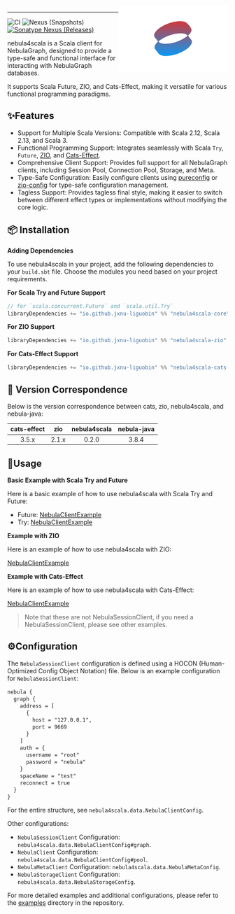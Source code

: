 <img src="./logo.svg" width = "250" height = "150" alt="logo" align="right" />

---

![CI][Badge-CI] ![Nexus (Snapshots)][Badge-Snapshots] [![Sonatype Nexus (Releases)][Badge-Releases]][Link-Releases]

[Badge-CI]: https://github.com/nebula-contrib/nebula4scala/actions/workflows/scala.yml/badge.svg
[Badge-Snapshots]: https://img.shields.io/nexus/s/io.github.jxnu-liguobin/nebula4scala_3?server=https%3A%2F%2Foss.sonatype.org
[Badge-Releases]: https://img.shields.io/nexus/r/io.github.jxnu-liguobin/nebula4scala-core_3.svg?server=https%3A%2F%2Foss.sonatype.org
[Link-Releases]: https://oss.sonatype.org/content/repositories/releases/io/github/jxnu-liguobin/nebula4scala-core_3/

nebula4scala is a Scala client for NebulaGraph, designed to provide a type-safe and functional interface for interacting with NebulaGraph databases. 

It supports Scala Future, ZIO, and Cats-Effect, making it versatile for various functional programming paradigms.

## ✨Features

- Support for Multiple Scala Versions: Compatible with Scala 2.12, Scala 2.13, and Scala 3.
- Functional Programming Support: Integrates seamlessly with Scala `Try`, `Future`, [ZIO](https://github.com/zio/zio), and [Cats-Effect](https://github.com/typelevel/cats-effect).
- Comprehensive Client Support: Provides full support for all NebulaGraph clients, including Session Pool, Connection Pool, Storage, and Meta.
- Type-Safe Configuration: Easily configure clients using [pureconfig](https://github.com/pureconfig/pureconfig) or [zio-config](https://github.com/zio/zio-config) for type-safe configuration management.
- Tagless Support: Provides tagless final style, making it easier to switch between different effect types or implementations without modifying the core logic.

## 📦 Installation

**Adding Dependencies**

To use nebula4scala in your project, add the following dependencies to your `build.sbt` file. 
Choose the modules you need based on your project requirements.

**For Scala Try and Future Support**
```sbt
// for `scala.concurrent.Future` and `scala.util.Try`
libraryDependencies += "io.github.jxnu-liguobin" %% "nebula4scala-core" % "<latest version>" 
```

**For ZIO Support**
```sbt
libraryDependencies += "io.github.jxnu-liguobin" %% "nebula4scala-zio" % "<latest version>"
```

**For Cats-Effect Support**
```sbt
libraryDependencies += "io.github.jxnu-liguobin" %% "nebula4scala-cats-effect" % "<latest version>"
```

## 🔄  Version Correspondence

Below is the version correspondence between cats, zio, nebula4scala, and nebula-java:

| cats-effect |  zio  | nebula4scala | nebula-java |
|:-----------:|:-----:|:------------:|:-----------:|
|    3.5.x    | 2.1.x |    0.2.0     |    3.8.4    |


## 🚀Usage

**Basic Example with Scala Try and Future**

Here is a basic example of how to use nebula4scala with Scala Try and Future:

- Future: [NebulaClientExample](./examples/src/main/scala/nebula4scala/example/future/NebulaClientExample.scala)
- Try: [NebulaClientExample](./examples/src/main/scala/nebula4scala/example/default_try/NebulaClientExample.scala)

**Example with ZIO**

Here is an example of how to use nebula4scala with ZIO:

[NebulaClientExample](./examples/src/main/scala/nebula4scala/example/zio/NebulaClientExample.scala)

**Example with Cats-Effect**

Here is an example of how to use nebula4scala with Cats-Effect:

[NebulaClientExample](./examples/src/main/scala/nebula4scala/example/cats/effect/NebulaClientExample.scala)

> Note that these are not NebulaSessionClient, if you need a NebulaSessionClient, please see other examples.

## ⚙️Configuration

The `NebulaSessionClient` configuration is defined using a HOCON (Human-Optimized Config Object Notation) file. 
Below is an example configuration for `NebulaSessionClient`:

```hocon
nebula {
  graph {
    address = [
      {
        host = "127.0.0.1",
        port = 9669
      }
    ]
    auth = {
      username = "root"
      password = "nebula"
    }
    spaceName = "test"
    reconnect = true
  }
}
```

For the entire structure, see `nebula4scala.data.NebulaClientConfig`.

Other configurations:

- `NebulaSessionClient` Configuration: `nebula4scala.data.NebulaClientConfig#graph`.
- `NebulaClient` Configuration: `nebula4scala.data.NebulaClientConfig#pool`.
- `NebulaMetaClient` Configuration: `nebula4scala.data.NebulaMetaConfig`.
- `NebulaStorageClient` Configuration: `nebula4scala.data.NebulaStorageConfig`.

For more detailed examples and additional configurations, please refer to the [examples](./examples/src/main/resources) directory in the repository.
